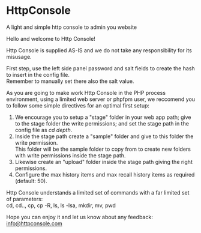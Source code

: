 # HttpConsole
A light and simple http console to admin you website  
 
Hello and welcome to Http Console!   
   
Http Console is supplied AS-IS and we do not take any responsibility for its misusage.    
   
First step, use the left side panel password and salt fields to create the hash to insert in the config file.   
Remember to manually set there also the salt value.   
   
As you are going to make work Http Console in the PHP process environment, using a limited web server or phpfpm user, 
we reccomend you to follow some simple directives for an optimal first setup:   
 
1. We encourage you to setup a "stage" folder in your web app path; give to the stage folder the write permissions; and set the stage path in the config file as *cd depth*.
2. Inside the stage path create a "sample" folder and give to this folder the write permission.  
This folder will be the sample folder to copy from to create new folders with write permissions inside the stage path.  
3. Likewise create an "upload" folder inside the stage path giving the right permissions.  
4. Configure the max history items and max recall history items as required (default: 50).        
  
Http Console understands a limited set of commands with a far limited set of parameters:  
cd, cd.., cp, cp -R, ls, ls -lsa, mkdir, mv, pwd  	   
  
Hope you can enjoy it and let us know about any feedback: info@httpconsole.com   
	   
